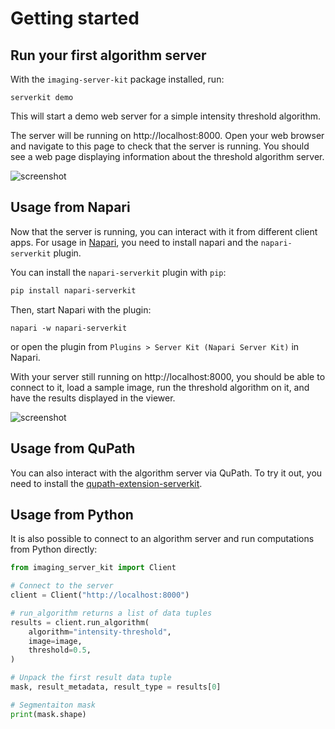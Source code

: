 # Getting started

## Run your first algorithm server

With the `imaging-server-kit` package installed, run:

```
serverkit demo
```

This will start a demo web server for a simple intensity threshold algorithm.

The server will be running on http://localhost:8000. Open your web browser and navigate to this page to check that the server is running. You should see a web page displaying information about the threshold algorithm server.

![screenshot](../assets/screenshot_running_server.png)

## Usage from Napari

Now that the server is running, you can interact with it from different client apps. For usage in [Napari](https://github.com/Imaging-Server-Kit/napari-serverkit), you need to install napari and the `napari-serverkit` plugin.

You can install the `napari-serverkit` plugin with `pip`:

```sh
pip install napari-serverkit
```

Then, start Napari with the plugin:

```
napari -w napari-serverkit
```

or open the plugin from `Plugins > Server Kit (Napari Server Kit)` in Napari.

With your server still running on http://localhost:8000, you should be able to connect to it, load a sample image, run the threshold algorithm on it, and have the results displayed in the viewer.

![screenshot](../assets/screenshot_napari_threshold.png)

## Usage from QuPath

You can also interact with the algorithm server via QuPath. To try it out, you need to install the [qupath-extension-serverkit](https://github.com/Imaging-Server-Kit/qupath-extension-serverkit).

## Usage from Python

It is also possible to connect to an algorithm server and run computations from Python directly:

```python
from imaging_server_kit import Client

# Connect to the server
client = Client("http://localhost:8000")

# run_algorithm returns a list of data tuples
results = client.run_algorithm(
    algorithm="intensity-threshold", 
    image=image, 
    threshold=0.5,
)

# Unpack the first result data tuple
mask, result_metadata, result_type = results[0]

# Segmentaiton mask
print(mask.shape)
```
